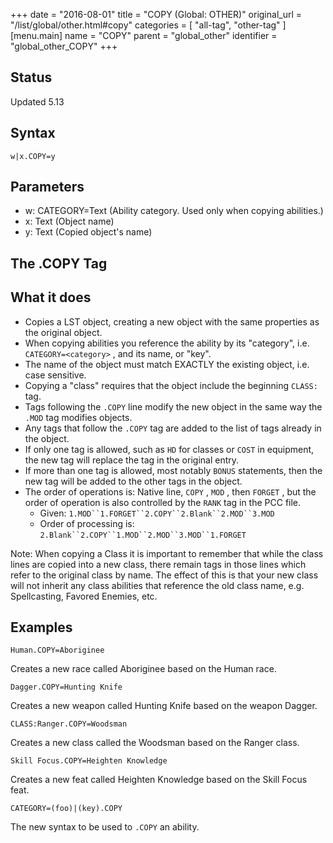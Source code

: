 +++
date = "2016-08-01"
title = "COPY (Global: OTHER)"
original_url = "/list/global/other.html#copy"
categories = [ "all-tag", "other-tag" ]
[menu.main]
    name = "COPY"
    parent = "global_other"
    identifier = "global_other_COPY"
+++

## Status

Updated 5.13

## Syntax

`w|x.COPY=y`

## Parameters

-   w: CATEGORY=Text (Ability category. Used only when
    copying abilities.)
-   x: Text (Object name)
-   y: Text (Copied object's name)



The .COPY Tag
-------------

What it does
------------

-   Copies a LST object, creating a new object with the same properties
    as the original object.
-   When copying abilities you reference the ability by its
    "category", i.e. `CATEGORY=<category>` , and its name, or "key".
-   The name of the object must match EXACTLY the existing object, i.e.
    case sensitive.
-   Copying a "class" requires that the object include the beginning
    `CLASS:` tag.
-   Tags following the `.COPY` line modify the new object in the same
    way the `.MOD` tag modifies objects.
-   Any tags that follow the `.COPY` tag are added to the list of tags
    already in the object.
-   If only one tag is allowed, such as `HD` for classes or `COST` in
    equipment, the new tag will replace the tag in the original entry.
-   If more than one tag is allowed, most notably `BONUS` statements,
    then the new tag will be added to the other tags in the object.
-   The order of operations is: Native line, `COPY` , `MOD` , then
    `FORGET` , but the order of operation is also controlled by the
    `RANK` tag in the PCC file.
    -   Given: `1.MOD``1.FORGET``2.COPY``2.Blank``2.MOD``3.MOD`
    -   Order of processing is:
        `2.Blank``2.COPY``1.MOD``2.MOD``3.MOD``1.FORGET`

Note: When copying a Class it is important to remember that while the
class lines are copied into a new class, there remain tags in those
lines which refer to the original class by name. The effect of this is
that your new class will not inherit any class abilities that reference
the old class name, e.g. Spellcasting, Favored Enemies, etc.

Examples
--------

`Human.COPY=Aboriginee`

Creates a new race called Aboriginee based on the Human race.

`Dagger.COPY=Hunting Knife`

Creates a new weapon called Hunting Knife based on the weapon Dagger.

`CLASS:Ranger.COPY=Woodsman`

Creates a new class called the Woodsman based on the Ranger class.

`Skill Focus.COPY=Heighten Knowledge`

Creates a new feat called Heighten Knowledge based on the Skill Focus
feat.

`CATEGORY=(foo)|(key).COPY`

The new syntax to be used to `.COPY` an ability.


